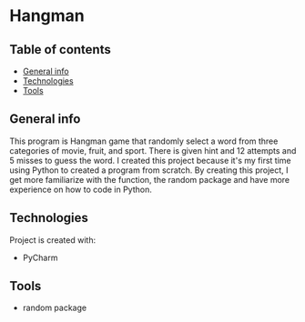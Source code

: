 # Hangman

## Table of contents
* [General info](#general-info)
* [Technologies](#technologies)
* [Tools](#tools) 

## General info
This program is Hangman game that randomly select a word from three categories of movie, fruit, and sport. There is given hint and 12 attempts and 5 misses to guess the word. I created this project because it's my first time using Python to created a program from scratch. By creating this project, I get more familiarize with the function, the random package and have more experience on how to code in Python. 
	
## Technologies
Project is created with:
* PyCharm

## Tools
* random package
